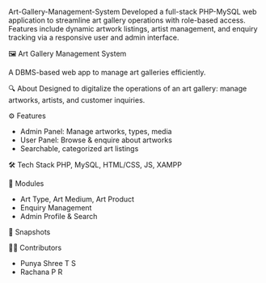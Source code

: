 Art-Gallery-Management-System
Developed a full-stack PHP-MySQL web application to streamline art gallery operations with role-based access. Features include dynamic artwork listings, artist management, and enquiry tracking via a responsive user and admin interface.

🖼️ Art Gallery Management System

A DBMS-based web app to manage art galleries efficiently.

🔍 About
Designed to digitalize the operations of an art gallery: manage artworks, artists, and customer inquiries.

⚙️ Features
- Admin Panel: Manage artworks, types, media
- User Panel: Browse & enquire about artworks
- Searchable, categorized art listings

🛠 Tech Stack
PHP, MySQL, HTML/CSS, JS, XAMPP

🎨 Modules
- Art Type, Art Medium, Art Product
- Enquiry Management
- Admin Profile & Search

📸 Snapshots






👩‍🎨 Contributors
- Punya Shree T S
- Rachana P R

